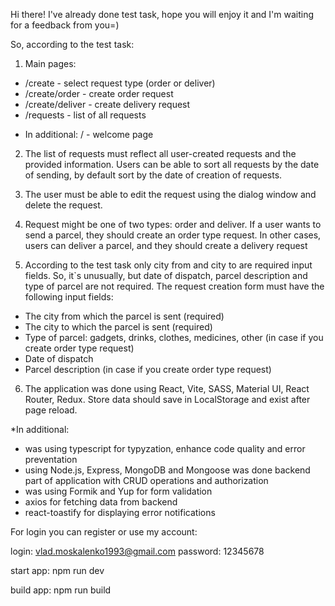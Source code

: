 Hi there! I've already done test task, hope you will enjoy it and I'm waiting for a feedback
from you=) 

So, according to the test task:

1. Main pages:

- /create - select request type (order or deliver)
- /create/order - create order request
- /create/deliver - create delivery request
- /requests - list of all requests

+ In additional: / - welcome page

2. The list of requests must reflect all user-created requests and the provided information. Users
   can be able to sort all requests by the date of sending, by default sort by the date of creation
   of requests.

3. The user must be able to edit the request using the dialog window and delete the request.

4. Request might be one of two types: order and deliver. If a user wants to send a parcel, they
   should create an order type request. In other cases, users can deliver a parcel, and they should
   create a delivery request

5. According to the test task only city from and city to are required input fields. So, it`s
   unusually, but date of dispatch, parcel description and type of parcel are not required. The
   request creation form must have the following input fields:

- The city from which the parcel is sent (required)
- The city to which the parcel is sent (required)
- Type of parcel: gadgets, drinks, clothes, medicines, other (in case if you create order type
  request)
- Date of dispatch
- Parcel description (in case if you create order type request)

6. The application was done using React, Vite, SASS, Material UI, React Router, Redux. Store data
   should save in LocalStorage and exist after page reload.

*In additional:
  + was using typescript for typyzation, enhance code quality and error preventation
  + using Node.js, Express, MongoDB and Mongoose was done backend part of application with CRUD operations and authorization
  + was using Formik and Yup for form validation
  + axios for fetching data from backend
  + react-toastify for displaying error notifications

  For login you can register or use my account:
  
  login: vlad.moskalenko1993@gmail.com
  password: 12345678

start app: npm run dev

build app: npm run build
